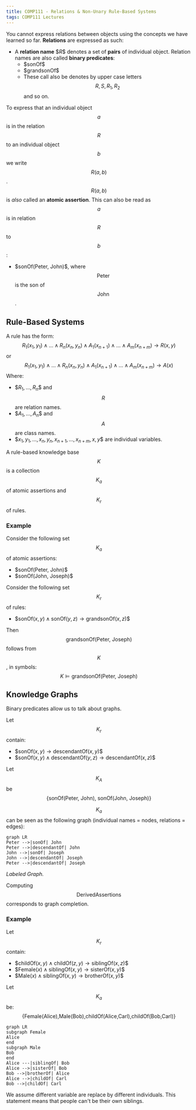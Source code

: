 ```yaml
---
title: COMP111 - Relations & Non-Unary Rule-Based Systems
tags: COMP111 Lectures
---
```

You cannot express relations between objects using the concepts we have learned so far. **Relations** are expressed as such: 

* A **relation name** \$$R$$ denotes a set of **pairs** of individual object. Relation names are also called **binary predicates**: 
	* \$$\text{sonOf}$$
	* \$$\text{grandsonOf}$$
	* These call also be denotes by upper case letters $$R,S,R_1,R_2$$ and so on.
	
To express that an individual object $$a$$ is in the relation $$R$$ to an individual object $$b$$ we write $$R(a,b)$$. $$R(a,b)$$ is *also* called an **atomic assertion**. This can also be read as $$a$$ is in relation $$R$$ to $$b$$:

* \$$\text{sonOf(Peter, John)}$$, where $$\text{Peter}$$ is the son of $$\text{John}$$.

## Rule-Based Systems
A rule has the form:
$$R_1(x_1,y_1)\wedge\ldots\wedge R_n(x_n,y_n)\wedge A_1(x_{n+1})\wedge\ldots\wedge A_m(x_{n+m})\rightarrow R(x,y)$$
or
$$R_1(x_1,y_1)\wedge\ldots\wedge R_n(x_n,y_n)\wedge A_1(x_{n+1})\wedge\ldots\wedge A_m(x_{n+m})\rightarrow A(x)$$
Where:

* \$$R_1,\ldots,R_n$$ and $$R$$ are relation names.
* \$$A_1,\ldots,A_n$$ and $$A$$ are class names.
* \$$x_1,y_1,\ldots,x_n,y_n,x_{n+1},\ldots,x_{n+m},x,y$$ are individual variables.

A rule-based knowledge base $$K$$ is a collection $$K_a$$ of atomic assertions and $$K_r$$ of rules.

### Example

Consider the following set $$K_a$$ of atomic assertions:

* \$$\text{sonOf(Peter, John)}$$
* \$$\text{sonOf(John, Joseph)}$$

Consider the following set $$K_r$$ of rules:

* \$$\text{sonOf}(x,y)\wedge\text{sonOf}(y,z)\rightarrow\text{grandsonOf}(x,z)$$

Then $$\text{grandsonOf(Peter, Joseph)}$$ follows from $$K$$, in symbols:
$$K\models\text{grandsonOf(Peter, Joseph)}$$

## Knowledge Graphs

Binary predicates allow us to talk about graphs.

Let $$K_r$$ contain:

* \$$\text{sonOf}(x,y)\rightarrow\text{descendantOf}(x,y)$$
* \$$\text{sonOf}(x,y)\wedge\text{descendantOf}(y,z)\rightarrow\text{descendantOf}(x,z)$$

Let $$K_A$$ be $$\{\text{sonOf(Peter, John), sonOf(John, Joseph)}\}$$

$$K_a$$ can be seen as the following graph  (individual names = nodes, relations = edges):

```mermaid
graph LR
Peter -->|sonOf| John
Peter -->|descendantOf| John
John -->|sonOf| Joseph
John -->|descendantOf| Joseph
Peter -->|descendantOf| Joseph

```
*Labeled Graph.*

Computing $$\text{DerivedAssertions}$$ corresponds to graph completion.

### Example

Let $$K_r$$ contain:

* \$$\text{childOf}(x,y)\wedge\text{childOf}(z,y)\rightarrow\text{siblingOf}(x,z)$$
* \$$\text{Female}(x)\wedge\text{siblingOf}(x,y)\rightarrow\text{sisterOf}(x,y)$$
* \$$\text{Male}(x)\wedge\text{siblingOf}(x,y)\rightarrow\text{brotherOf}(x,y)$$

Let $$K_a$$ be:
$$\{\text{Female(Alice),Male(Bob),childOf(Alice,Carl),childOf(Bob,Carl)}\}$$

```mermaid
graph LR
subgraph Female
Alice
end
subgraph Male
Bob
end
Alice ---|siblingOf| Bob
Alice -->|sisterOf| Bob
Bob -->|brotherOf| Alice
Alice -->|childOf| Carl
Bob -->|childOf| Carl
```

We assume different variable are replace by different individuals. This statement means that people can't be their own siblings.



